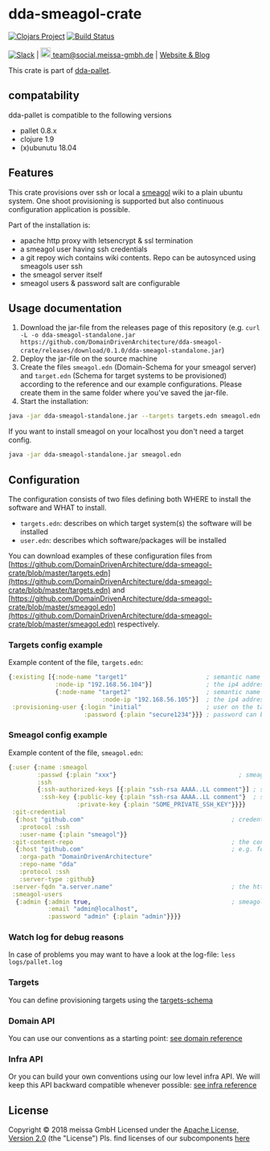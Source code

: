 # dda-smeagol-crate
[![Clojars Project](https://img.shields.io/clojars/v/dda/dda-smeagol-crate.svg)](https://clojars.org/dda/dda-smeagol-crate)
[![Build Status](https://travis-ci.org/DomainDrivenArchitecture/dda-smeagol-crate.svg?branch=master)](https://travis-ci.org/DomainDrivenArchitecture/dda-smeagol-crate)

[![Slack](https://img.shields.io/badge/chat-clojurians-green.svg?style=flat)](https://clojurians.slack.com/messages/#dda-pallet/) | [<img src="https://meissa-gmbh.de/img/community/Mastodon_Logotype.svg" width=20 alt="team@social.meissa-gmbh.de"> team@social.meissa-gmbh.de](https://social.meissa-gmbh.de/@team) | [Website & Blog](https://domaindrivenarchitecture.org)

This crate is part of [dda-pallet](https://domaindrivenarchitecture.org/pages/dda-pallet/).

## compatability
dda-pallet is compatible to the following versions
* pallet 0.8.x
* clojure 1.9
* (x)ubunutu 18.04

## Features
This crate provisions over ssh or local a [smeagol](https://github.com/journeyman-cc/smeagol) wiki to a plain ubuntu system. One shoot provisioning is supported but also continuous configuration application is possible.

Part of the installation is:
* apache http proxy with letsencrypt & ssl termination
* a smeagol user having ssh credentials
* a git repoy wich contains wiki contents. Repo can be autosynced using smeagols user ssh
* the smeagol server itself
* smeagol users & password salt are configurable

## Usage documentation
1. Download the jar-file from the releases page of this repository (e.g. `curl -L -o dda-smeagol-standalone.jar https://github.com/DomainDrivenArchitecture/dda-smeagol-crate/releases/download/0.1.0/dda-smeagol-standalone.jar`)
2. Deploy the jar-file on the source machine
3. Create the files `smeagol.edn` (Domain-Schema for your smeagol server) and `target.edn` (Schema for target systems to be provisioned) according to the reference and our example configurations. Please create them in the same folder where you've saved the jar-file.
4. Start the installation:
```bash
java -jar dda-smeagol-standalone.jar --targets targets.edn smeagol.edn
```
If you want to install smeagol on your localhost you don't need a target config.
```bash
java -jar dda-smeagol-standalone.jar smeagol.edn
```

## Configuration
The configuration consists of two files defining both WHERE to install the software and WHAT to install.
* `targets.edn`: describes on which target system(s) the software will be installed
* `user.edn`: describes which software/packages will be installed

You can download examples of these configuration files from
[https://github.com/DomainDrivenArchitecture/dda-smeagol-crate/blob/master/targets.edn](https://github.com/DomainDrivenArchitecture/dda-smeagol-crate/blob/master/targets.edn) and
[https://github.com/DomainDrivenArchitecture/dda-smeagol-crate/blob/master/smeagol.edn](https://github.com/DomainDrivenArchitecture/dda-smeagol-crate/blob/master/smeagol.edn) respectively.

### Targets config example
Example content of the file, `targets.edn`:
```clojure
{:existing [{:node-name "target1"                      ; semantic name (keep the default or use a name that suits you)
             :node-ip "192.168.56.104"}]               ; the ip4 address of the machine to be provisioned
             {:node-name "target2"                     ; semantic name (keep the default or use a name that suits you)
                          :node-ip "192.168.56.105"}]  ; the ip4 address of the machine to be provisioned
 :provisioning-user {:login "initial"                  ; user on the target machine, must have sudo rights
                     :password {:plain "secure1234"}}} ; password can be ommited, if a ssh key is authorized
```

### Smeagol config example
Example content of the file, `smeagol.edn`:
```clojure
{:user {:name :smeagol
        :passwd {:plain "xxx"}                                  ; smeagol user pwd on os level
        :ssh
        {:ssh-authorized-keys [{:plain "ssh-rsa AAAA..LL comment"}] ; ssh authorized keys
         :ssh-key {:public-key {:plain "ssh-rsa AAAA..LL comment"}  ; ssh-key for git sync
                   :private-key {:plain "SOME_PRIVATE_SSH_KEY"}}}}
 :git-credential
  {:host "github.com"                                         ; credentials for content repo
   :protocol :ssh
   :user-name {:plain "smeagol"}}
 :git-content-repo                                            ; the content repo spec
  {:host "github.com"                                         ; e.g. for github. Gitlab or gitblit will also work.
   :orga-path "DomainDrivenArchitecture"
   :repo-name "dda"
   :protocol :ssh
   :server-type :github}
 :server-fqdn "a.server.name"                                 ; the httpd server name
 :smeagol-users
  {:admin {:admin true,                                       ; smeagol users
           :email "admin@localhost",
           :password "admin" {:plain "admin"}}}}
```


### Watch log for debug reasons
In case of problems you may want to have a look at the log-file:
`less logs/pallet.log`

### Targets

You can define provisioning targets using the [targets-schema](https://github.com/DomainDrivenArchitecture/dda-pallet-commons/blob/master/doc/existing_spec.md)

### Domain API

You can use our conventions as a starting point:
[see domain reference](doc/reference_domain.md)

### Infra API

Or you can build your own conventions using our low level infra API. We will keep this API backward compatible whenever possible:
[see infra reference](doc/reference_infra.md)

## License

Copyright © 2018 meissa GmbH
Licensed under the [Apache License, Version 2.0](LICENSE) (the "License")
Pls. find licenses of our subcomponents [here](doc/SUBCOMPONENT_LICENSE)
